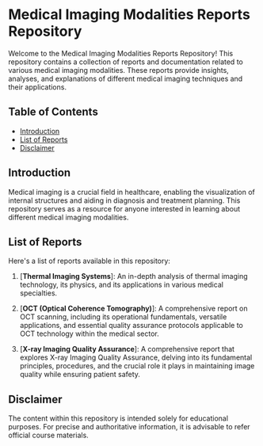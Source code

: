 # Medical Imaging Modalities Reports Repository

Welcome to the Medical Imaging Modalities Reports Repository! This repository contains a collection of reports and documentation related to various medical imaging modalities. These reports provide insights, analyses, and explanations of different medical imaging techniques and their applications.

## Table of Contents

- [Introduction](#introduction)
- [List of Reports](#list-of-reports)
- [Disclaimer](#disclaimer)

## Introduction

Medical imaging is a crucial field in healthcare, enabling the visualization of internal structures and aiding in diagnosis and treatment planning. This repository serves as a  resource for anyone interested in learning about different medical imaging modalities.

## List of Reports

Here's a list of reports available in this repository:

1. [**Thermal Imaging Systems**]: An in-depth analysis of thermal imaging technology, its physics, and its applications in various medical specialties.

2. [**OCT (Optical Coherence Tomography)**]: A comprehensive report on OCT scanning, including its operational
fundamentals, versatile applications, and essential quality assurance protocols applicable to OCT technology
within the medical sector.

3. [**X-ray Imaging Quality Assurance**]: A comprehensive report that explores X-ray Imaging Quality Assurance, delving into its fundamental principles, procedures, and the crucial role it plays in maintaining image quality while ensuring patient safety. 

## Disclaimer

The content within this repository is intended solely for educational purposes. For precise and authoritative information, it is advisable to refer official course materials.
